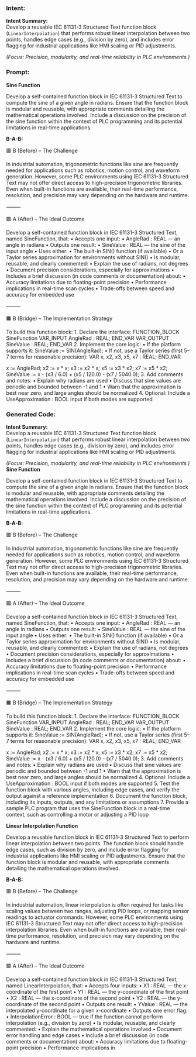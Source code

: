 ### Intent:
**Intent Summary:**  
Develop a reusable IEC 61131-3 Structured Text function block (`LinearInterpolation`) that performs robust linear interpolation between two points, handles edge cases (e.g., division by zero), and includes error flagging for industrial applications like HMI scaling or PID adjustments.  

*(Focus: Precision, modularity, and real-time reliability in PLC environments.)*

### Prompt:
**Sine Function**

Develop a self-contained function block in IEC 61131-3 Structured Text to compute the sine of a given angle in radians. Ensure that the function block is modular and reusable, with appropriate comments detailing the mathematical operations involved. Include a discussion on the precision of the sine function within the context of PLC programming and its potential limitations in real-time applications.

**B-A-B:**

🟥 B (Before) – The Challenge

In industrial automation, trigonometric functions like sine are frequently needed for applications such as robotics, motion control, and waveform generation. However, some PLC environments using IEC 61131-3 Structured Text may not offer direct access to high-precision trigonometric libraries. Even when built-in functions are available, their real-time performance, resolution, and precision may vary depending on the hardware and runtime.

⸻

🟩 A (After) – The Ideal Outcome

Develop a self-contained function block in IEC 61131-3 Structured Text, named SineFunction, that:
	•	Accepts one input:
	•	AngleRad : REAL — an angle in radians
	•	Outputs one result:
	•	SineValue : REAL — the sine of the input angle
	•	Uses either:
	•	The built-in SIN() function (if available)
	•	Or a Taylor series approximation for environments without SIN()
	•	Is modular, reusable, and clearly commented:
	•	Explain the use of radians, not degrees
	•	Document precision considerations, especially for approximations
	•	Includes a brief discussion (in code comments or documentation) about:
	•	Accuracy limitations due to floating-point precision
	•	Performance implications in real-time scan cycles
	•	Trade-offs between speed and accuracy for embedded use

⸻

🟧 B (Bridge) – The Implementation Strategy

To build this function block:
	1.	Declare the interface:
 FUNCTION_BLOCK SineFunction
VAR_INPUT
    AngleRad : REAL;
END_VAR
VAR_OUTPUT
    SineValue : REAL;
END_VAR
2.	Implement the core logic:
	•	If the platform supports it:
 SineValue := SIN(AngleRad);
 	•	If not, use a Taylor series (first 5–7 terms for reasonable precision):
  VAR
    x, x2, x3, x5, x7 : REAL;
END_VAR

x := AngleRad;
x2 := x * x;
x3 := x2 * x;
x5 := x3 * x2;
x7 := x5 * x2;
SineValue := x - (x3 / 6.0) + (x5 / 120.0) - (x7 / 5040.0);
3.	Add comments and notes:
	•	Explain why radians are used
	•	Discuss that sine values are periodic and bounded between -1 and 1
	•	Warn that the approximation is best near zero, and large angles should be normalized
4.	Optional: Include a UseApproximation : BOOL input if both modes are supported

### Generated Code:
**Intent Summary:**  
Develop a reusable IEC 61131-3 Structured Text function block (`LinearInterpolation`) that performs robust linear interpolation between two points, handles edge cases (e.g., division by zero), and includes error flagging for industrial applications like HMI scaling or PID adjustments.  

*(Focus: Precision, modularity, and real-time reliability in PLC environments.)*
**Sine Function**

Develop a self-contained function block in IEC 61131-3 Structured Text to compute the sine of a given angle in radians. Ensure that the function block is modular and reusable, with appropriate comments detailing the mathematical operations involved. Include a discussion on the precision of the sine function within the context of PLC programming and its potential limitations in real-time applications.

**B-A-B:**

🟥 B (Before) – The Challenge

In industrial automation, trigonometric functions like sine are frequently needed for applications such as robotics, motion control, and waveform generation. However, some PLC environments using IEC 61131-3 Structured Text may not offer direct access to high-precision trigonometric libraries. Even when built-in functions are available, their real-time performance, resolution, and precision may vary depending on the hardware and runtime.

⸻

🟩 A (After) – The Ideal Outcome

Develop a self-contained function block in IEC 61131-3 Structured Text, named SineFunction, that:
	•	Accepts one input:
	•	AngleRad : REAL — an angle in radians
	•	Outputs one result:
	•	SineValue : REAL — the sine of the input angle
	•	Uses either:
	•	The built-in SIN() function (if available)
	•	Or a Taylor series approximation for environments without SIN()
	•	Is modular, reusable, and clearly commented:
	•	Explain the use of radians, not degrees
	•	Document precision considerations, especially for approximations
	•	Includes a brief discussion (in code comments or documentation) about:
	•	Accuracy limitations due to floating-point precision
	•	Performance implications in real-time scan cycles
	•	Trade-offs between speed and accuracy for embedded use

⸻

🟧 B (Bridge) – The Implementation Strategy

To build this function block:
	1.	Declare the interface:
 FUNCTION_BLOCK SineFunction
VAR_INPUT
    AngleRad : REAL;
END_VAR
VAR_OUTPUT
    SineValue : REAL;
END_VAR
2.	Implement the core logic:
	•	If the platform supports it:
 SineValue := SIN(AngleRad);
 	•	If not, use a Taylor series (first 5–7 terms for reasonable precision):
  VAR
    x, x2, x3, x5, x7 : REAL;
END_VAR

x := AngleRad;
x2 := x * x;
x3 := x2 * x;
x5 := x3 * x2;
x7 := x5 * x2;
SineValue := x - (x3 / 6.0) + (x5 / 120.0) - (x7 / 5040.0);
3.	Add comments and notes:
	•	Explain why radians are used
	•	Discuss that sine values are periodic and bounded between -1 and 1
	•	Warn that the approximation is best near zero, and large angles should be normalized
4.	Optional: Include a UseApproximation : BOOL input if both modes are supported
5.	Test the function block with various angles, including edge cases, and verify the output against a reference implementation
6.	Document the function block, including its inputs, outputs, and any limitations or assumptions
7.	Provide a sample PLC program that uses the SineFunction block in a real-time context, such as controlling a motor or adjusting a PID loop

**Linear Interpolation Function**

Develop a reusable function block in IEC 61131-3 Structured Text to perform linear interpolation between two points. The function block should handle edge cases, such as division by zero, and include error flagging for industrial applications like HMI scaling or PID adjustments. Ensure that the function block is modular and reusable, with appropriate comments detailing the mathematical operations involved.

**B-A-B:**

🟥 B (Before) – The Challenge

In industrial automation, linear interpolation is often required for tasks like scaling values between two ranges, adjusting PID loops, or mapping sensor readings to actuator commands. However, some PLC environments using IEC 61131-3 Structured Text may not offer direct access to high-precision interpolation libraries. Even when built-in functions are available, their real-time performance, resolution, and precision may vary depending on the hardware and runtime.

⸻

🟩 A (After) – The Ideal Outcome

Develop a self-contained function block in IEC 61131-3 Structured Text, named LinearInterpolation, that:
	•	Accepts four inputs:
	•	X1 : REAL — the x-coordinate of the first point
	•	Y1 : REAL — the y-coordinate of the first point
	•	X2 : REAL — the x-coordinate of the second point
	•	Y2 : REAL — the y-coordinate of the second point
	•	Outputs one result:
	•	YValue : REAL — the interpolated y-coordinate for a given x-coordinate
	•	Outputs one error flag:
	•	InterpolationError : BOOL — true if the function cannot perform interpolation (e.g., division by zero)
	•	Is modular, reusable, and clearly commented:
	•	Explain the mathematical operations involved
	•	Document error handling and edge cases
	•	Include a brief discussion (in code comments or documentation) about:
	•	Accuracy limitations due to floating-point precision
	•	Performance implications in
